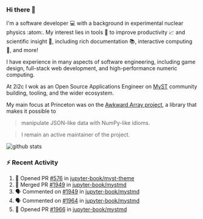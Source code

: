 ### Hi there 👋 

I'm a software developer 💻 with a background in experimental nuclear physics :atom:. My interest lies in tools :wrench: to improve productivity :chart_with_upwards_trend: and scientific insight :telescope:, including rich documentation 📚, interactive computing 🧮, and more! 

I have experience in many aspects of software engineering, including game design, full-stack web development, and high-performance numeric computing. 

At 2i2c I wok as an Open Source Applications Engineer on [MyST](https://github.com/jupyter-book/mystmd) community building, tooling, and the wider ecosystem. 

My main focus at Princeton was on the [Awkward Array project](awkward-array.org/), a library that makes it possible to 
> manipulate JSON-like data with NumPy-like idioms.

> I remain an active maintainer of the project. 

![github stats](https://github-readme-stats.vercel.app/api?username=agoose77&show_icons=true&hide_rank=true&hide_title=true&bg_color=30,e76445,904e95&text_color=efe3ec&icon_color=efe3ec)
<!--
**agoose77/agoose77** is a ✨ _special_ ✨ repository because its `README.md` (this file) appears on your GitHub profile.

Here are some ideas to get you started:

- 🔭 I’m currently working on ...
- 🌱 I’m currently learning ...
- 👯 I’m looking to collaborate on ...
- 🤔 I’m looking for help with ...
- 💬 Ask me about ...
- 📫 How to reach me: ...
- 😄 Pronouns: ...
- ⚡ Fun fact: ...
-->

### :zap: Recent Activity

<!--START_SECTION:activity-->
1. 💪 Opened PR [#576](https://github.com/jupyter-book/myst-theme/pull/576) in [jupyter-book/myst-theme](https://github.com/jupyter-book/myst-theme)
2. 🎉 Merged PR [#1949](https://github.com/jupyter-book/mystmd/pull/1949) in [jupyter-book/mystmd](https://github.com/jupyter-book/mystmd)
3. 🗣 Commented on [#1949](https://github.com/jupyter-book/mystmd/pull/1949#issuecomment-2804550692) in [jupyter-book/mystmd](https://github.com/jupyter-book/mystmd)
4. 🗣 Commented on [#1964](https://github.com/jupyter-book/mystmd/issues/1964#issuecomment-2801721400) in [jupyter-book/mystmd](https://github.com/jupyter-book/mystmd)
5. 💪 Opened PR [#1966](https://github.com/jupyter-book/mystmd/pull/1966) in [jupyter-book/mystmd](https://github.com/jupyter-book/mystmd)
<!--END_SECTION:activity-->
